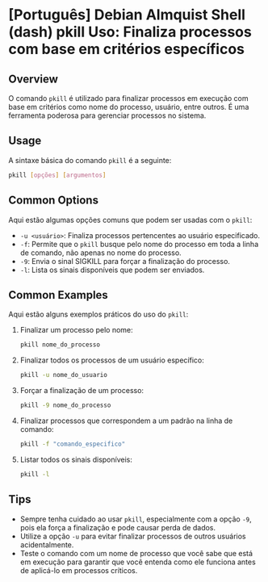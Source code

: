 # [Português] Debian Almquist Shell (dash) pkill Uso: Finaliza processos com base em critérios específicos

## Overview
O comando `pkill` é utilizado para finalizar processos em execução com base em critérios como nome do processo, usuário, entre outros. É uma ferramenta poderosa para gerenciar processos no sistema.

## Usage
A sintaxe básica do comando `pkill` é a seguinte:

```bash
pkill [opções] [argumentos]
```

## Common Options
Aqui estão algumas opções comuns que podem ser usadas com o `pkill`:

- `-u <usuário>`: Finaliza processos pertencentes ao usuário especificado.
- `-f`: Permite que o `pkill` busque pelo nome do processo em toda a linha de comando, não apenas no nome do processo.
- `-9`: Envia o sinal SIGKILL para forçar a finalização do processo.
- `-l`: Lista os sinais disponíveis que podem ser enviados.

## Common Examples
Aqui estão alguns exemplos práticos do uso do `pkill`:

1. Finalizar um processo pelo nome:
   ```bash
   pkill nome_do_processo
   ```

2. Finalizar todos os processos de um usuário específico:
   ```bash
   pkill -u nome_do_usuario
   ```

3. Forçar a finalização de um processo:
   ```bash
   pkill -9 nome_do_processo
   ```

4. Finalizar processos que correspondem a um padrão na linha de comando:
   ```bash
   pkill -f "comando_especifico"
   ```

5. Listar todos os sinais disponíveis:
   ```bash
   pkill -l
   ```

## Tips
- Sempre tenha cuidado ao usar `pkill`, especialmente com a opção `-9`, pois ela força a finalização e pode causar perda de dados.
- Utilize a opção `-u` para evitar finalizar processos de outros usuários acidentalmente.
- Teste o comando com um nome de processo que você sabe que está em execução para garantir que você entenda como ele funciona antes de aplicá-lo em processos críticos.